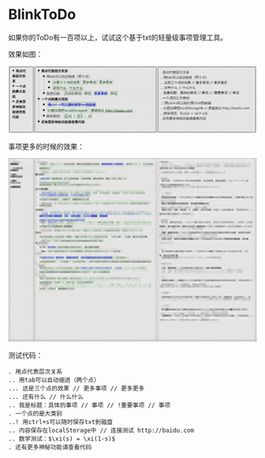 # BlinkToDo
如果你的ToDo有一百项以上，试试这个基于txt的轻量级事项管理工具。

效果如图：

![](example_0.png)

事项更多的时候的效果：

![](example_1.png)

测试代码：

    . 用点代表层次关系
    .. 用tab可以自动缩进（两个点）
    ... 这是三个点的效果 // 更多事项 // 更多更多
    ... 还有什么 // 什么什么
    .. 我是标题：具体的事项 // 事项 // !重要事项 // 事项
    . 一个点的是大类别
    ..! 用ctrl+s可以随时保存txt到磁盘
    .. 内容保存在localStorage中 // 连接测试 http://baidu.com
    .. 数学测试：$\xi(s) = \xi(1-s)$
    . 还有更多神秘功能请查看代码
